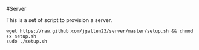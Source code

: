#Server

This is a set of script to provision a server.

	wget https://raw.github.com/jgallen23/server/master/setup.sh && chmod +x setup.sh
	sudo ./setup.sh

